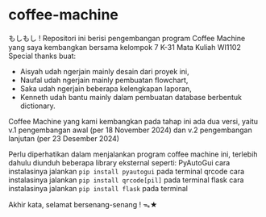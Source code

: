 # coffee-machine

もしもし !
Repositori ini berisi pengembangan program Coffee Machine yang saya kembangkan bersama kelompok 7 K-31 Mata Kuliah WI1102
Special thanks buat:
- Aisyah udah ngerjain mainly desain dari proyek ini,
- Naufal udah ngerjain mainly pembuatan flowchart,
- Saka udah ngerjain beberapa kelengkapan laporan,
- Kenneth udah bantu mainly dalam pembuatan database berbentuk dictionary.

Coffee Machine yang kami kembangkan pada tahap ini ada dua versi, 
yaitu v.1 pengembangan awal (per 18 November 2024) dan v.2 pengembangan lanjutan (per 23 Desember 2024)

Perlu diperhatikan dalam menjalankan program coffee machine ini, terlebih dahulu diunduh beberapa library eksternal seperti:
PyAutoGui   cara instalasinya jalankan `pip install pyautogui` pada terminal
qrcode      cara instalasinya jalankan `pip install qrcode[pil]` pada terminal
flask       cara instalasinya jalankan `pip install flask` pada terminal

Akhir kata, selamat bersenang-senang ! ᯓ★
